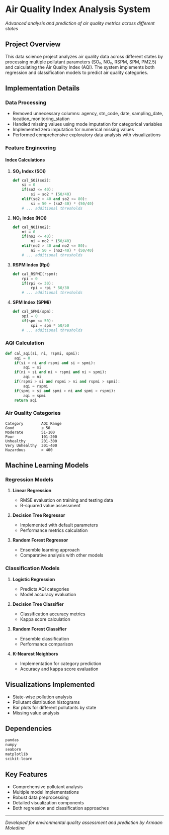 # Air Quality Index Analysis System

*Advanced analysis and prediction of air quality metrics across different states*

## Project Overview

This data science project analyzes air quality data across different states by processing multiple pollutant parameters (SO₂, NO₂, RSPM, SPM, PM2.5) and calculating the Air Quality Index (AQI). The system implements both regression and classification models to predict air quality categories.

## Implementation Details

### Data Processing
- Removed unnecessary columns: agency, stn_code, date, sampling_date, location_monitoring_station
- Handled missing values using mode imputation for categorical variables
- Implemented zero imputation for numerical missing values
- Performed comprehensive exploratory data analysis with visualizations

### Feature Engineering

#### Index Calculations
1. **SO₂ Index (SOi)**
   ```python
   def cal_SOi(so2):
       si = 0
       if(so2 <= 40):
           si = so2 * (50/40)
       elif(so2 > 40 and so2 <= 80):
           si = 50 + (so2-40) * (50/40)
       # ... additional thresholds
   ```

2. **NO₂ Index (NOi)**
   ```python
   def cal_NOi(no2):
       ni = 0
       if(no2 <= 40):
           ni = no2 * (50/40)
       elif(no2 > 40 and no2 <= 80):
           ni = 50 + (no2-40) * (50/40)
       # ... additional thresholds
   ```

3. **RSPM Index (Rpi)**
   ```python
   def cal_RSPMI(rspm):
       rpi = 0
       if(rpi <= 30):
           rpi = rpi * 50/30
       # ... additional thresholds
   ```

4. **SPM Index (SPMi)**
   ```python
   def cal_SPMi(spm):
       spi = 0
       if(spm <= 50):
           spi = spm * 50/50
       # ... additional thresholds
   ```

### AQI Calculation
```python
def cal_aqi(si, ni, rspmi, spmi):
    aqi = 0
    if(si > ni and rspmi and si > spmi):
        aqi = si   
    if(ni > si and ni > rspmi and ni > spmi):
        aqi = ni
    if(rspmi > si and rspmi > ni and rspmi > spmi):
        aqi = rspmi
    if(spmi > si and spmi > ni and spmi > rspmi):
        aqi = spmi
    return aqi
```

### Air Quality Categories
```
Category        AQI Range
Good            ≤ 50
Moderate        51-100
Poor            101-200
Unhealthy       201-300
Very Unhealthy  301-400
Hazardous       > 400
```

## Machine Learning Models

### Regression Models
1. **Linear Regression**
   - RMSE evaluation on training and testing data
   - R-squared value assessment

2. **Decision Tree Regressor**
   - Implemented with default parameters
   - Performance metrics calculation

3. **Random Forest Regressor**
   - Ensemble learning approach
   - Comparative analysis with other models

### Classification Models
1. **Logistic Regression**
   - Predicts AQI categories
   - Model accuracy evaluation

2. **Decision Tree Classifier**
   - Classification accuracy metrics
   - Kappa score calculation

3. **Random Forest Classifier**
   - Ensemble classification
   - Performance comparison

4. **K-Nearest Neighbors**
   - Implementation for category prediction
   - Accuracy and kappa score evaluation

## Visualizations Implemented
- State-wise pollution analysis
- Pollutant distribution histograms
- Bar plots for different pollutants by state
- Missing value analysis

## Dependencies
```python
pandas
numpy
seaborn
matplotlib
scikit-learn
```

## Key Features
- Comprehensive pollutant analysis
- Multiple model implementations
- Robust data preprocessing
- Detailed visualization components
- Both regression and classification approaches

---

*Developed for environmental quality assessment and prediction by Armaan Moledina*
